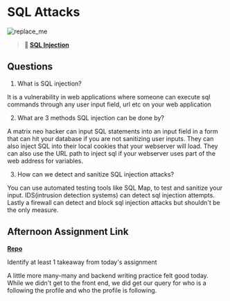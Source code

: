 # SQL Attacks

![replace_me](https://codeworks.blob.core.windows.net/public/assets/img/illustrations/placeholder.svg)

> **📖 [SQL Injection](https://codeworksacademy.com/fs-student-guide/resources/wk11/03-SQL-Injection)**

## Questions

1. What is SQL injection?

  It is a vulnerability in web applications where someone can execute sql commands through any user input field, url etc on your web application

2. What are 3 methods SQL injection can be done by?

 A matrix neo hacker can input SQL statements into an input field in a form that can hit your database if you are not sanitizing user inputs. They can also inject SQL into their local cookies that your webserver will load. They can also use the URL path to inject sql if your webserver uses part of the web address for variables.

3. How can we detect and sanitize SQL injection attacks?

You can use automated testing tools like SQL Map, to test and sanitize your input. IDS(intrusion detection systems) can detect sql injection attempts. Lastly a firewall can detect and block sql injection attacks but shouldn't be the only measure.

## Afternoon Assignment Link

**[Repo](https://github.com/patrick-misner/FriendZone/)**

Identify at least 1 takeaway from today's assignment

A little more many-many and backend writing practice felt good today. While we didn't get to the front end, we did get our query for who is a following the profile and who the profile is following.
